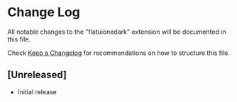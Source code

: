 # Change Log

All notable changes to the "flatuionedark" extension will be documented in this file.

Check [Keep a Changelog](http://keepachangelog.com/) for recommendations on how to structure this file.

## [Unreleased]

- Initial release
